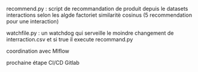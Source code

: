recommend.py : script de recommandation de produit depuis le datasets interactions selon les algde factoriet similaritè cosinus (5 recommendation pour une interaction)

watchfile.py : un watchdog qui serveille le moindre changement de interraction.csv et si true il execute recommand.py
 
coordination avec Mlflow

prochaine étape CI/CD Gitlab
